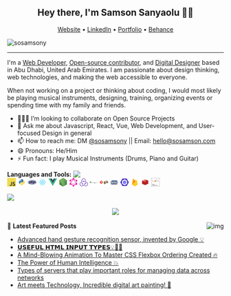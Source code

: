<h2 align="center"> Hey there, I'm Samson Sanyaolu 👋🏾</h2>
<p align="center">
  <a href="https://sosamson.com">Website</a> •
  <a href="https://www.linkedin.com/in/sosamsony/">LinkedIn</a> •
  <a href="https://sosamson.com/portfolio">Portfolio</a> •
  <a href="http://behance.net/sosarenaint">Behance</a>
</p>
<p align="left"> <img src="https://komarev.com/ghpvc/?username=sosamsony&label=Profile%20views&color=0e75b6&style=flat" alt="sosamsony" /> </p>

---

<!--
**Sosarenaint/Sosarenaint** is a ✨ _special_ ✨ repository because its `README.md` (this file) appears on your GitHub profile.

Here are some ideas to get you started:
-->

I'm a [Web Developer](https://sosamson.com), [Open-source contributor](https://github.com/sosamsony), and [Digital Designer](https://sosamson.com/portfolio) based in Abu Dhabi, United Arab Emirates. I am passionate about design thinking, web technologies, and making the web accessible to everyone.

When not working on a project or thinking about coding, I would most likely be playing musical instruments, designing, training, organizing events or spending time with my family and friends.

<!-- **I am currently looking for a web development or UI/UX Design position with an exciting company.** -->

<!-- - 🔭 I’m currently working on ... -->
<!-- - 🌱 I’m currently learning ... -->
<!-- - 🤔 I’m looking for help with ... -->

- 👨🏾‍💻 I’m looking to collaborate on Open Source Projects
- 💬 Ask me about Javascript, React, Vue, Web Development, and User-focused Design in general
- 📫 How to reach me: DM [@sosamsony](https://www.linkedin.com/in/sosamsony/) || Email: hello@sosamson.com
- 😄 Pronouns: He/Him
- ⚡ Fun fact: I play Musical Instruments (Drums, Piano and Guitar)

<a href="https://wakatime.com/@sosamsony" target="_blank">
  <img src="https://github-readme-stats.vercel.app/api/top-langs/?username=sosamsony&layout=compact&theme=radical" align="right" width="350">
</a>


**Languages and Tools:**  
<code><img height="20" src="https://raw.githubusercontent.com/github/explore/80688e429a7d4ef2fca1e82350fe8e3517d3494d/topics/javascript/javascript.png"></code>
<code><img height="20" src="https://raw.githubusercontent.com/github/explore/80688e429a7d4ef2fca1e82350fe8e3517d3494d/topics/python/python.png"></code>
<code><img height="20" src="https://raw.githubusercontent.com/github/explore/80688e429a7d4ef2fca1e82350fe8e3517d3494d/topics/php/php.png"></code>
<code><img height="20" src="https://raw.githubusercontent.com/github/explore/80688e429a7d4ef2fca1e82350fe8e3517d3494d/topics/react/react.png"></code>
<code><img height="20" src="https://raw.githubusercontent.com/github/explore/80688e429a7d4ef2fca1e82350fe8e3517d3494d/topics/vue/vue.png"></code>
<code><img height="20" src="https://raw.githubusercontent.com/github/explore/80688e429a7d4ef2fca1e82350fe8e3517d3494d/topics/nodejs/nodejs.png"></code>
<code><img height="20" src="https://raw.githubusercontent.com/github/explore/5c058a388828bb5fde0bcafd4bc867b5bb3f26f3/topics/graphql/graphql.png"></code>
<code><img height="20" src="https://raw.githubusercontent.com/github/explore/80688e429a7d4ef2fca1e82350fe8e3517d3494d/topics/redux/redux.png"></code>
<code><img height="20" src="https://raw.githubusercontent.com/github/explore/80688e429a7d4ef2fca1e82350fe8e3517d3494d/topics/mongodb/mongodb.png"></code>
<code><img height="20" src="https://raw.githubusercontent.com/github/explore/80688e429a7d4ef2fca1e82350fe8e3517d3494d/topics/git/git.png"></code>
<code><img height="20" src="https://raw.githubusercontent.com/github/explore/80688e429a7d4ef2fca1e82350fe8e3517d3494d/topics/less/less.png"></code>
<code><img height="20" src="https://raw.githubusercontent.com/github/explore/80688e429a7d4ef2fca1e82350fe8e3517d3494d/topics/eslint/eslint.png"></code>
<code><img height="20" src="https://raw.githubusercontent.com/github/explore/80688e429a7d4ef2fca1e82350fe8e3517d3494d/topics/firebase/firebase.png"></code>
<code><img height="20" src="https://raw.githubusercontent.com/github/explore/80688e429a7d4ef2fca1e82350fe8e3517d3494d/topics/redis/redis.png"></code>
<code><img height="20" src="https://raw.githubusercontent.com/github/explore/80688e429a7d4ef2fca1e82350fe8e3517d3494d/topics/styled-components/styled-components.png"></code>


<a href="https://github.com/sosamsony?tab=repositories" target="_blank">
  <img src="https://github-readme-stats.vercel.app/api?username=sosamsony&count_private=true&show_icons=true&theme=radical" width="350">
</a>

<p align="center">
  <img src="https://github-profile-trophy.vercel.app/?username=Sosamsony&row=1&column=7">
</p>

<img align="right" alt="img" src="https://sosamson.com/static/media/me.46fe38dcac1824f4760e.png" width="auto%" height="auto" />


📕 **Latest Featured Posts**
- [Advanced hand gesture recognition sensor, invented by Google 💡](https://www.linkedin.com/posts/sosamsony_innovation-artificialintelligence-technology-activity-7047253175715676162-W02C?utm_source=share&utm_medium=member_desktop)
- [𝗨𝗦𝗘𝗙𝗨𝗟 𝗛𝗧𝗠𝗟 𝗜𝗡𝗣𝗨𝗧 𝗧𝗬𝗣𝗘𝗦💡📑📌](https://www.linkedin.com/posts/sosamsony_html5-html-htmldeveloper-activity-7057303994733371392-dves?utm_source=share&utm_medium=member_desktop)
- [A Mind-Blowing Animation To Master CSS Flexbox Ordering Created 🔥](https://www.linkedin.com/posts/sosamsony_html-css-javascript-activity-7049285364808572930-y5fN?utm_source=share&utm_medium=member_desktop)
- [The Power of Human Intelligence 💥](https://www.linkedin.com/posts/sosamsony_humanintelligence-artificialintelligence-activity-7092710602598494208-wAB_?utm_source=share&utm_medium=member_desktop)
- [Types of servers that play important roles for managing data across networks](https://www.linkedin.com/posts/sosamsony_servers-networking-technology-activity-7049291006898233345-qJns?utm_source=share&utm_medium=member_desktop)
- [Art meets Technology, Incredible digital art painting! 🎇](https://www.linkedin.com/posts/sosamsony_digital-art-design-activity-7084960106362089472-h2B7?utm_source=share&utm_medium=member_desktop)
